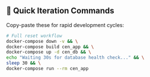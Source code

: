 ## 🚀 Quick Iteration Commands

Copy-paste these for rapid development cycles:

```bash
# Full reset workflow
docker-compose down -v && \
docker-compose build cen_app && \
docker-compose up -d cen_db && \
echo "Waiting 30s for database health check..." && \
sleep 30 && \
docker-compose run --rm cen_app
```